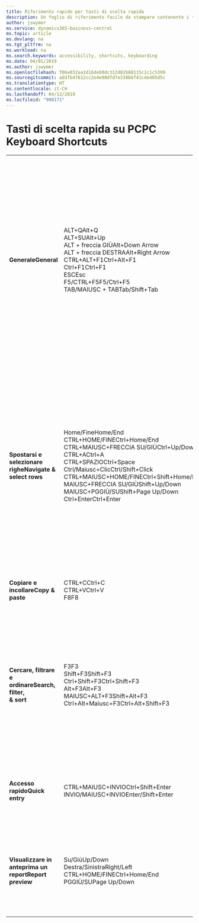 ```yaml
---
title: Riferimento rapido per tasti di scelta rapida
description: Un foglio di riferimento facile da stampare contenente i tasti di scelta rapida più utilizzati.
author: jswymer
ms.service: dynamics365-business-central
ms.topic: article
ms.devlang: na
ms.tgt_pltfrm: na
ms.workload: na
ms.search.keywords: accessibility, shortcuts, keyboarding
ms.date: 04/01/2019
ms.author: jswymer
ms.openlocfilehash: f06e032aa1d16deb0dc312d02b88115c2c1c5399
ms.sourcegitcommit: addfb47612cc2e4e98dfd7e338b6f41cde405d5c
ms.translationtype: HT
ms.contentlocale: it-CH
ms.lasthandoff: 04/12/2019
ms.locfileid: "990171"
---
```

# <a name="pc-keyboard-shortcuts"></a><span data-ttu-id="3aa67-103">Tasti di scelta rapida su PC</span><span class="sxs-lookup"><span data-stu-id="3aa67-103">PC Keyboard Shortcuts</span></span>

||||  
|----------------|-----------|----------------|
|<span data-ttu-id="3aa67-104">**Generale**</span><span class="sxs-lookup"><span data-stu-id="3aa67-104">**General**</span></span>|<span data-ttu-id="3aa67-105">ALT+Q</span><span class="sxs-lookup"><span data-stu-id="3aa67-105">Alt+Q</span></span><br /><span data-ttu-id="3aa67-106">ALT+SU</span><span class="sxs-lookup"><span data-stu-id="3aa67-106">Alt+Up</span></span><br /><span data-ttu-id="3aa67-107">ALT + freccia GIÙ</span><span class="sxs-lookup"><span data-stu-id="3aa67-107">Alt+Down Arrow</span></span><br /><span data-ttu-id="3aa67-108">ALT + freccia DESTRA</span><span class="sxs-lookup"><span data-stu-id="3aa67-108">Alt+Right Arrow</span></span><br /><span data-ttu-id="3aa67-109">CTRL+ALT+F1</span><span class="sxs-lookup"><span data-stu-id="3aa67-109">Ctrl+Alt+F1</span></span><br /><span data-ttu-id="3aa67-110">Ctrl+F1</span><span class="sxs-lookup"><span data-stu-id="3aa67-110">Ctrl+F1</span></span><br /><span data-ttu-id="3aa67-111">ESC</span><span class="sxs-lookup"><span data-stu-id="3aa67-111">Esc</span></span><br /><span data-ttu-id="3aa67-112">F5/CTRL+F5</span><span class="sxs-lookup"><span data-stu-id="3aa67-112">F5/Ctrl+F5</span></span><br /><span data-ttu-id="3aa67-113">TAB/MAIUSC + TAB</span><span class="sxs-lookup"><span data-stu-id="3aa67-113">Tab/Shift+Tab</span></span><br />|<span data-ttu-id="3aa67-114">Aprire la funzionalità delle **informazioni**</span><span class="sxs-lookup"><span data-stu-id="3aa67-114">Open **Tell me**</span></span><br /><span data-ttu-id="3aa67-115">Aprire la descrizione comando o l'errore di convalida</span><span class="sxs-lookup"><span data-stu-id="3aa67-115">Open tooltip or validation error</span></span><br /><span data-ttu-id="3aa67-116">Aprire un menu a discesa o lookup</span><span class="sxs-lookup"><span data-stu-id="3aa67-116">Open a drop-down or look up</span></span><br /><span data-ttu-id="3aa67-117">Visualizzare le transazioni per il valore calcolato</span><span class="sxs-lookup"><span data-stu-id="3aa67-117">See the transactions for calculated value</span></span><br /><span data-ttu-id="3aa67-118">Esaminare la pagina</span><span class="sxs-lookup"><span data-stu-id="3aa67-118">Inspect the page</span></span><br /><span data-ttu-id="3aa67-119">Aprire la Guida per la pagina</span><span class="sxs-lookup"><span data-stu-id="3aa67-119">Open help for the page</span></span><br /><span data-ttu-id="3aa67-120">Chiudere la pagina o il menu a discesa corrente</span><span class="sxs-lookup"><span data-stu-id="3aa67-120">Close the current page or drop-down</span></span><br /><span data-ttu-id="3aa67-121">Aggiornare/ricaricare la pagina</span><span class="sxs-lookup"><span data-stu-id="3aa67-121">Refresh/reload page</span></span><br /><span data-ttu-id="3aa67-122">Spostare lo stato attivo sull'elemento successivo/precedente</span><span class="sxs-lookup"><span data-stu-id="3aa67-122">Move focus to the next/previous element</span></span>|
|<span data-ttu-id="3aa67-123">**Spostarsi e<br />selezionare righe**</span><span class="sxs-lookup"><span data-stu-id="3aa67-123">**Navigate &<br />select rows**</span></span>| <span data-ttu-id="3aa67-124">Home/Fine</span><span class="sxs-lookup"><span data-stu-id="3aa67-124">Home/End</span></span><br /><span data-ttu-id="3aa67-125">CTRL+HOME/FINE</span><span class="sxs-lookup"><span data-stu-id="3aa67-125">Ctrl+Home/End</span></span> <br /><span data-ttu-id="3aa67-126">CTRL+MAIUSC+FRECCIA SU/GIÙ</span><span class="sxs-lookup"><span data-stu-id="3aa67-126">Ctrl+Up/Down</span></span><br /><span data-ttu-id="3aa67-127">CTRL+A</span><span class="sxs-lookup"><span data-stu-id="3aa67-127">Ctrl+A</span></span> <br /><span data-ttu-id="3aa67-128">CTRL+SPAZIO</span><span class="sxs-lookup"><span data-stu-id="3aa67-128">Ctrl+Space</span></span><br /><span data-ttu-id="3aa67-129">Ctrl/Maiusc+Clic</span><span class="sxs-lookup"><span data-stu-id="3aa67-129">Ctrl/Shift+Click</span></span><br /><span data-ttu-id="3aa67-130">CTRL+MAIUSC+HOME/FINE</span><span class="sxs-lookup"><span data-stu-id="3aa67-130">Ctrl+Shift+Home/End</span></span><br /><span data-ttu-id="3aa67-131">MAIUSC+FRECCIA SU/GIÙ</span><span class="sxs-lookup"><span data-stu-id="3aa67-131">Shift+Up/Down</span></span><br /><span data-ttu-id="3aa67-132">MAIUSC+PGGIÙ/SU</span><span class="sxs-lookup"><span data-stu-id="3aa67-132">Shift+Page Up/Down</span></span><br /><span data-ttu-id="3aa67-133">Ctrl+Enter</span><span class="sxs-lookup"><span data-stu-id="3aa67-133">Ctrl+Enter</span></span>| <span data-ttu-id="3aa67-134">Passare al primo/ultimo campo</span><span class="sxs-lookup"><span data-stu-id="3aa67-134">Go to first/last field</span></span><br /><span data-ttu-id="3aa67-135">Passare alla prima/ultima riga</span><span class="sxs-lookup"><span data-stu-id="3aa67-135">Go to first/last row</span></span><br /><span data-ttu-id="3aa67-136">Spostarsi senza perdere la selezione</span><span class="sxs-lookup"><span data-stu-id="3aa67-136">Navigate without losing selection</span></span><br /><span data-ttu-id="3aa67-137">Selezionare tutto</span><span class="sxs-lookup"><span data-stu-id="3aa67-137">Select all</span></span><br /><span data-ttu-id="3aa67-138">Attivare/disattivare la selezione delle righe</span><span class="sxs-lookup"><span data-stu-id="3aa67-138">Toggle row selection</span></span><br /> <span data-ttu-id="3aa67-139">Aggiungere le righe alla selezione</span><span class="sxs-lookup"><span data-stu-id="3aa67-139">Add the row/rows to the selection</span></span><br /><span data-ttu-id="3aa67-140">Estendere la selezione fino alla prima/ultima riga</span><span class="sxs-lookup"><span data-stu-id="3aa67-140">Extend selection to first/last row</span></span><br /><span data-ttu-id="3aa67-141">Aggiungere la riga precedente/successiva alla selezione</span><span class="sxs-lookup"><span data-stu-id="3aa67-141">Add row above/below to selection</span></span><br /><span data-ttu-id="3aa67-142">Selezionare righe visibili sopra/sotto</span><span class="sxs-lookup"><span data-stu-id="3aa67-142">Select visible rows above/below</span></span> <br /><span data-ttu-id="3aa67-143">Spostare lo stato attivo fuori dall'elenco</span><span class="sxs-lookup"><span data-stu-id="3aa67-143">Focus out of the list</span></span>|
|<span data-ttu-id="3aa67-144">**Copiare e incollare**</span><span class="sxs-lookup"><span data-stu-id="3aa67-144">**Copy & paste**</span></span>|<span data-ttu-id="3aa67-145">CTRL+C</span><span class="sxs-lookup"><span data-stu-id="3aa67-145">Ctrl+C</span></span><br /><span data-ttu-id="3aa67-146">CTRL+V</span><span class="sxs-lookup"><span data-stu-id="3aa67-146">Ctrl+V</span></span><br /><span data-ttu-id="3aa67-147">F8</span><span class="sxs-lookup"><span data-stu-id="3aa67-147">F8</span></span>|<span data-ttu-id="3aa67-148">Copiare righe</span><span class="sxs-lookup"><span data-stu-id="3aa67-148">Copy rows</span></span><br /><span data-ttu-id="3aa67-149">Incolla righe</span><span class="sxs-lookup"><span data-stu-id="3aa67-149">Paste rows</span></span><br /><span data-ttu-id="3aa67-150">Copiare il campo soprastante nella riga corrente</span><span class="sxs-lookup"><span data-stu-id="3aa67-150">Copy field above into current row</span></span>|
|<span data-ttu-id="3aa67-151">**Cercare, filtrare <br />e ordinare**</span><span class="sxs-lookup"><span data-stu-id="3aa67-151">**Search, filter, <br />& sort**</span></span>|<span data-ttu-id="3aa67-152">F3</span><span class="sxs-lookup"><span data-stu-id="3aa67-152">F3</span></span><br /><span data-ttu-id="3aa67-153">Shift+F3</span><span class="sxs-lookup"><span data-stu-id="3aa67-153">Shift+F3</span></span><br /><span data-ttu-id="3aa67-154">Ctrl+Shift+F3</span><span class="sxs-lookup"><span data-stu-id="3aa67-154">Ctrl+Shift+F3</span></span><br /><span data-ttu-id="3aa67-155">Alt+F3</span><span class="sxs-lookup"><span data-stu-id="3aa67-155">Alt+F3</span></span><br /><span data-ttu-id="3aa67-156">MAIUSC+ALT+F3</span><span class="sxs-lookup"><span data-stu-id="3aa67-156">Shift+Alt+F3</span></span><br /><span data-ttu-id="3aa67-157">Ctrl+Alt+Maiusc+F3</span><span class="sxs-lookup"><span data-stu-id="3aa67-157">Ctrl+Alt+Shift+F3</span></span>|<span data-ttu-id="3aa67-158">Attivare/disattivare la ricerca</span><span class="sxs-lookup"><span data-stu-id="3aa67-158">Toggle search</span></span><br /><span data-ttu-id="3aa67-159">Attivare/disattivare il riquadro Filtro	; spostare lo stato attivo sui filtri del campo</span><span class="sxs-lookup"><span data-stu-id="3aa67-159">Toggle filter pane; focus on field filters</span></span><br /><span data-ttu-id="3aa67-160">Attivare/disattivare il riquadro Filtro; spostare lo stato attivo sui filtri dei totali</span><span class="sxs-lookup"><span data-stu-id="3aa67-160">Toggle filter pane; focus on totals filters</span></span><br /><span data-ttu-id="3aa67-161">Filtrare il valore della cella selezionata</span><span class="sxs-lookup"><span data-stu-id="3aa67-161">Filter on selected cell value</span></span><br /><span data-ttu-id="3aa67-162">Aggiungere un filtro sul campo selezionato</span><span class="sxs-lookup"><span data-stu-id="3aa67-162">Add filter on selected field</span></span><br /><span data-ttu-id="3aa67-163">Reimposta filtri</span><span class="sxs-lookup"><span data-stu-id="3aa67-163">Reset filters</span></span>|
|<span data-ttu-id="3aa67-164">**Accesso rapido**</span><span class="sxs-lookup"><span data-stu-id="3aa67-164">**Quick entry**</span></span>|<span data-ttu-id="3aa67-165">CTRL+MAIUSC+INVIO</span><span class="sxs-lookup"><span data-stu-id="3aa67-165">Ctrl+Shift+Enter</span></span><br /><span data-ttu-id="3aa67-166">INVIO/MAIUSC+INVIO</span><span class="sxs-lookup"><span data-stu-id="3aa67-166">Enter/Shift+Enter</span></span>|<span data-ttu-id="3aa67-167">Passare al campo Accesso rapido seguente al di fuori di un elenco</span><span class="sxs-lookup"><span data-stu-id="3aa67-167">Go to next Quick Entry field outside a list</span></span><br /><span data-ttu-id="3aa67-168">Passare al campo Accesso rapido successivo/precedente</span><span class="sxs-lookup"><span data-stu-id="3aa67-168">Go to next/previous Quick Entry field</span></span>|
|<span data-ttu-id="3aa67-169">**Visualizzare in anteprima un report**</span><span class="sxs-lookup"><span data-stu-id="3aa67-169">**Report preview**</span></span>|<span data-ttu-id="3aa67-170">Su/Giù</span><span class="sxs-lookup"><span data-stu-id="3aa67-170">Up/Down</span></span><br /><span data-ttu-id="3aa67-171">Destra/Sinistra</span><span class="sxs-lookup"><span data-stu-id="3aa67-171">Right/Left</span></span><br /><span data-ttu-id="3aa67-172">CTRL+HOME/FINE</span><span class="sxs-lookup"><span data-stu-id="3aa67-172">Ctrl+Home/End</span></span><br /><span data-ttu-id="3aa67-173">PGGIÙ/SU</span><span class="sxs-lookup"><span data-stu-id="3aa67-173">Page Up/Down</span></span>|<span data-ttu-id="3aa67-174">Scorrere la pagina verso il basso e verso l'alto</span><span class="sxs-lookup"><span data-stu-id="3aa67-174">Scroll up and down the page</span></span><br /><span data-ttu-id="3aa67-175">Scorrere a destra/sinistra</span><span class="sxs-lookup"><span data-stu-id="3aa67-175">Scroll to the right/left</span></span> <br /><span data-ttu-id="3aa67-176">Passare alla prima/ultima pagina</span><span class="sxs-lookup"><span data-stu-id="3aa67-176">Go to the first/last page</span></span><br /><span data-ttu-id="3aa67-177">Passare alla pagina precedente/successiva</span><span class="sxs-lookup"><span data-stu-id="3aa67-177">Go to the previous/next page</span></span>|
